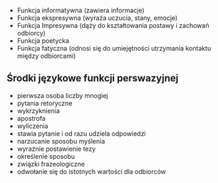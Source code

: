 
- Funkcja informatywna (zawiera informacje)
- Funkcja ekspresywna (wyraża uczucia, stany, emocje)
- Funkcja Impresywna (dąży do kształtowania postawy i zachowań odbiorcy)
- Funkcja poetycka 
- Funkcja fatyczna (odnosi się do umiejętności utrzymania kontaktu między odbiorcami)

## Środki językowe funkcji perswazyjnej
- pierwsza osoba liczby mnogiej
- pytania retoryczne
- wykrzyknienia
- apostrofa
- wyliczenia
- stawia pytanie i od razu udziela odpowiedzi
- narzucanie sposobu myślenia
- wyraźnie postawienie tezy
- określenie sposobu
- związki frazeologiczne
- odwołanie się do istotnych wartości dla odbiorców